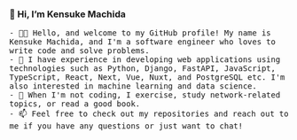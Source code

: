 ### 👋 Hi, I’m Kensuke Machida

<p align="left">
  <samp>
    - 👨‍💻 Hello, and welcome to my GitHub profile! My name is Kensuke Machida, and I'm a software engineer who loves to write code and solve problems.
    <br>
    - 👀 I have experience in developing web applications using technologies such as Python, Django, FastAPI, JavaScript, TypeScript, React, Next, Vue, Nuxt, and PostgreSQL etc. I'm also interested in machine learning and data science.
    <br>
    - 🌱 When I'm not coding, I exercise, study network-related topics, or read a good book.
    <br>
    - 📫 Feel free to check out my repositories and reach out to me if you have any questions or just want to chat!
  </samp>
</p>
